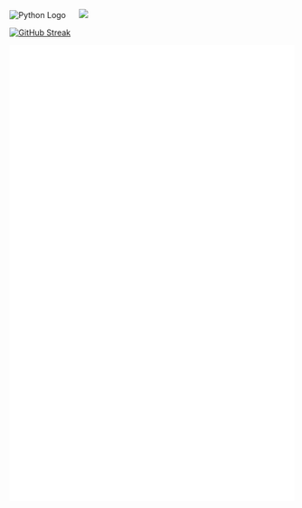 <p align="left">
  <img src="https://upload.wikimedia.org/wikipedia/commons/c/c3/Python-logo-notext.svg" width="50" alt="Python Logo" />
  &nbsp;&nbsp;&nbsp;&nbsp;
  <img src="https://readme-typing-svg.demolab.com?lines=Builder;6+Years+Experience+in+Automation,+Dev+%26+Systems;Computer+Science+Professional;MS+in+CS+from+UCSC+🎓&width=650&height=45&font=Ubuntu&color=D8B7DD&pause=1000&size=20" />
</p>

[![GitHub Streak](https://streak-stats.demolab.com?user=ananyadd&theme=rose)](https://git.io/streak-stats)

![Metrics](https://raw.githubusercontent.com/ananyadd/ananyadd/main/github-metrics.svg)
